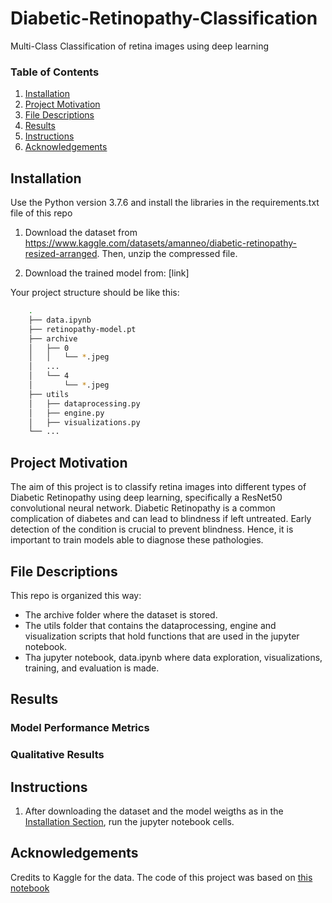 # Diabetic-Retinopathy-Classification
Multi-Class Classification of retina images using deep learning

### Table of Contents
1. [Installation](#installation)
2. [Project Motivation](#motivation)
3. [File Descriptions](#files)
4. [Results](#results)
5. [Instructions](#instructions)
5. [Acknowledgements](#acknowledgements)

## Installation <a name="installation"></a>

Use the Python version 3.7.6 and install the libraries in the requirements.txt file of this repo

1. Download the dataset from https://www.kaggle.com/datasets/amanneo/diabetic-retinopathy-resized-arranged. Then, unzip the compressed file.

2. Download the trained model from: [link]

Your project structure should be like this:

``` bash 
    .
    ├── data.ipynb
    ├── retinopathy-model.pt
    ├── archive       
    │   ├── 0 
    │   │   └── *.jpeg        
    │   ...
    │   └── 4 
    │       └── *.jpeg 
    ├── utils       
    │   ├── dataprocessing.py
    │   ├── engine.py
    │   ├── visualizations.py
    └── ...
```

## Project Motivation<a name="motivation"></a>

The aim of this project is to classify retina images into different types of Diabetic Retinopathy using deep learning, specifically a ResNet50 convolutional neural network. Diabetic Retinopathy is a common complication of diabetes and can lead to blindness if left untreated. Early detection of the condition is crucial to prevent blindness. Hence, it is important to train models able to diagnose these pathologies.

## File Descriptions <a name="files"></a>

This repo is organized this way:
- The archive folder where the dataset is stored.
- The utils folder that contains the dataprocessing, engine and visualization scripts that hold functions that are used in the jupyter notebook.
- Tha jupyter notebook, data.ipynb where data exploration, visualizations, training, and evaluation is made.

## Results<a name="results"></a>

### Model Performance Metrics 


### Qualitative Results



## Instructions <a name="instructions"></a>
1. After downloading the dataset and the model weigths as in the [Installation Section](#installation), run the jupyter notebook cells. 

## Acknowledgements<a name="acknowledgements"></a>

Credits to Kaggle for the data. The code of this project was based on [this notebook](https://colab.research.google.com/github/bentrevett/pytorch-image-classification/blob/master/5_resnet.ipynb#scrollTo=hupBoXNhbqe_)

